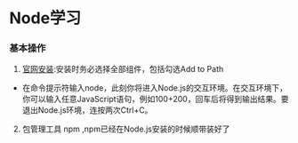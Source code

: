 # Node学习

### 基本操作
1. [官网安装](https://nodejs.org/en/):安装时务必选择全部组件，包括勾选Add to Path
- 在命令提示符输入node，此刻你将进入Node.js的交互环境。在交互环境下，你可以输入任意JavaScript语句，例如100+200，回车后将得到输出结果。要退出Node.js环境，连按两次Ctrl+C。
2. 包管理工具 npm ,npm已经在Node.js安装的时候顺带装好了
